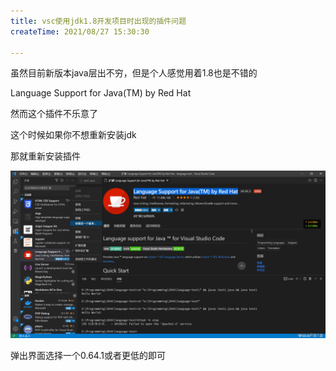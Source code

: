 ```yaml
---
title: vsc使用jdk1.8开发项目时出现的插件问题
createTime: 2021/08/27 15:30:30

---
```


虽然目前新版本java层出不穷，但是个人感觉用着1.8也是不错的

Language Support for Java(TM) by Red Hat

然而这个插件不乐意了

这个时候如果你不想重新安装jdk

那就重新安装插件

![](../images/cf447fdef4cdfb32c7b7dae4d90565a0.png)

弹出界面选择一个0.64.1或者更低的即可
